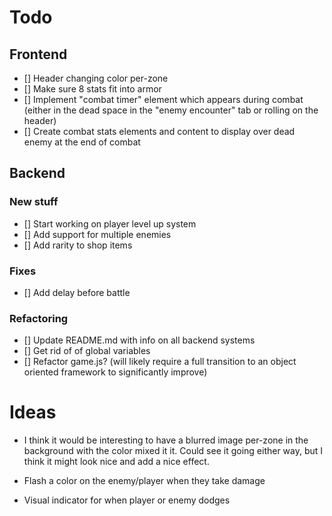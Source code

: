 
# Todo

## Frontend
* [] Header changing color per-zone
* [] Make sure 8 stats fit into armor
* [] Implement "combat timer" element which appears during combat (either in the dead space in the "enemy encounter" tab or rolling on the header)
* [] Create combat stats elements and content to display over dead enemy at the end of combat

## Backend

### New stuff
* [] Start working on player level up system
* [] Add support for multiple enemies
* [] Add rarity to shop items

### Fixes
* [] Add delay before battle

### Refactoring
* [] Update README.md with info on all backend systems
* [] Get rid of of global variables
* [] Refactor game.js? (will likely require a full transition to an object oriented framework to significantly improve)



# Ideas
* I think it would be interesting to have a blurred image per-zone in the background with the color mixed it it. Could see it going either way, but I think it might look nice and add a nice effect.

* Flash a color on the enemy/player when they take damage
* Visual indicator for when player or enemy dodges

